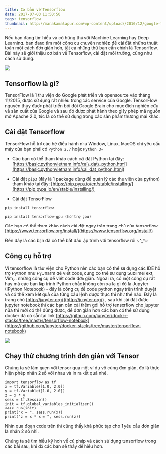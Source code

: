 ```yaml
---
title: Cơ bản về Tensorflow
date: 2017-07-03 11:50:50
tags: tensorflow
thumbnail: http://manakamalapur.com/wp-content/uploads/2016/12/google-tensor-flow-logo-F-200x200.jpg
---
```

Nếu bạn đang tìm hiểu và có hứng thú với Machine Learning hay Deep Learning, bạn đang tìm một công cụ chuyên nghiệp để cài đặt những thuật toán một cách đơn giản hơn, tất cả những thứ bạn cần chính là Tensorflow. Bài này sẽ giới thiệu cơ bản về Tensorflow, cài đặt môi trường, cũng như cách sử dung.

![](https://fossbytes.com/wp-content/uploads/2017/02/tensorflow-1.0-google-open-source.png)
<!-- more -->
## Tensorflow là gì?

TensorFlow là 1 thư viện do Google phát triển và opensource vào tháng 11/2015, được sử dụng rất nhiều trong các service của Google. TensorFlow nguyên thủy được phát triển bởi đội Google Brain cho mục đích nghiên cứu và sản xuất của Google và sau đó được phát hành theo giấy phép mã nguồn mở Apache 2.0, tức là có thể sử dụng trong các sản phẩm thương mại khác.

## Cài đặt Tensorflow

TensorFlow hỗ trợ các hệ điều hành như Window, Linux, MacOS chỉ yêu cầu máy của bạn phải có `Python 2.7` hoặc `Python 3+`

* Các bạn có thể tham khảo cách cài đặt Python tại đây: [https://basic.pythonvietnam.info/cai\_dat\_python.html](https://basic.pythonvietnam.info/cai_dat_python.html)

* Cài đặt `pip3` \(đây là 1 package dùng để quản lý các thư viên của python\) tham khảo tại đây: [https://pip.pypa.io/en/stable/installing/](https://pip.pypa.io/en/stable/installing/)
* Cài đặt TensorFlow

```
pip install tensorflow

pip install tensorflow-gpu (hỗ trợ gpu)
```

Các bạn có thể tham khảo cách cài đặt ngay trên trang chủ của tensorflow [https://www.tensorflow.org/install/](https://www.tensorflow.org/install/)

Đến đây là các bạn đã có thể bắt đầu lập trình với tensorflow rồi ~^\_^~

## Công cụ hỗ trợ

Vì tensorflow là thư viện cho Python nên các bạn có thể sử dụng các IDE hỗ trợ Python như PyCharm để viết code, cũng có thể sử dụng SublimeText, Vim,.. những công cụ để viết code đơn giản. Ngoài ra, có một công cụ rất hay mà các bạn lập trình Python chắc không còn xa lạ gì đó là Jupyter \(IPython Notebook\) - đây là công cụ để code python ngay trên trình duyệt và có thể xem kết quả của từng câu lệnh được thực thi như thế nào. Đây là trang chủ [http://jupyter.org/](http://jupyter.org/) , sau khi cài đặt được jupyter notebook thì các bạn cần cài thêm gói hỗ trợ tensorflow cho jupyter nữa thì mới có thể dùng được, để đơn giản hơn các bạn có thể sử dụng docker đã có sẵn tại link [https://github.com/jupyter/docker-stacks/tree/master/tensorflow-notebook](https://github.com/jupyter/docker-stacks/tree/master/tensorflow-notebook)

![](https://www.boxcontrol.net/images/Final1.PNG)

## Chạy thử chương trình đơn giản với Tensor

Chúng ta sẽ làm quen với tensor qua một ví dụ vô cùng đơn giản, đó là thực hiện phép nhân 2 số với nhau và in ra kết quả nhé.

```
import tensorflow as tf
x = tf.Variable([1.0, 2.0])
y = tf.Variable([1.0, 2.0])
z = x * y
sess = tf.Session()
init = tf.global_variables_initializer()
sess.run(init)
print("x = ", sess.run(x))
print("z = x * x = ", sess.run(z))
```

Nhìn qua đoạn code trên thì cũng thấy khá phức tạp cho 1 yêu cầu đơn giản là nhân 2 số nhỉ.

Chúng ta sẽ tìm hiểu kỹ hơn về cú pháp và cách sử dụng tensorflow trong các bài sau, khi đó các bạn sẽ thấy dễ hiểu hơn.
